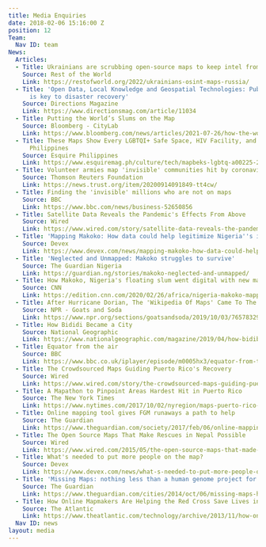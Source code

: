```yaml
---
title: Media Enquiries
date: 2018-02-06 15:16:00 Z
position: 12
Team:
  Nav ID: team
News:
  Articles:
  - Title: Ukrainians are scrubbing open-source maps to keep intel from Russia’s army
    Source: Rest of the World
    Link: https://restofworld.org/2022/ukrainians-osint-maps-russia/
  - Title: 'Open Data, Local Knowledge and Geospatial Technologies: Public Participation
      is key to disaster recovery'
    Source: Directions Magazine
    Link: https://www.directionsmag.com/article/11034
  - Title: Putting the World’s Slums on the Map
    Source: Bloomberg - CityLab
    Link: https://www.bloomberg.com/news/articles/2021-07-26/how-the-world-s-slums-can-get-back-on-the-map
  - Title: These Maps Show Every LGBTQI+ Safe Space, HIV Facility, and Story in the
      Philippines
    Source: Esquire Philippines
    Link: https://www.esquiremag.ph/culture/tech/mapbeks-lgbtq-a00225-20210720?ref=feed_1&fbclid=IwAR1-or3qcPHigqDHvPsDdCiUFmjFA9TqCcMeC6dlhePU9ceebq_DgKBp9SY
  - Title: Volunteer armies map 'invisible' communities hit by coronavirus
    Source: Thomson Reuters Foundation
    Link: https://news.trust.org/item/20200914091849-tt4cw/
  - Title: Finding the 'invisible' millions who are not on maps
    Source: BBC
    Link: https://www.bbc.com/news/business-52650856
  - Title: Satellite Data Reveals the Pandemic's Effects From Above
    Source: Wired
    Link: https://www.wired.com/story/satellite-data-reveals-the-pandemics-effects-from-above/
  - Title: 'Mapping Makoko: How data could help legitimize Nigeria''s informal settlements'
    Source: Devex
    Link: https://www.devex.com/news/mapping-makoko-how-data-could-help-legitimize-nigeria-s-informal-settlements-96793
  - Title: 'Neglected and Unmapped: Makoko struggles to survive'
    Source: The Guardian Nigeria
    Link: https://guardian.ng/stories/makoko-neglected-and-unmapped/
  - Title: How Makoko, Nigeria's floating slum went digital with new mapping project
    Source: CNN
    Link: https://edition.cnn.com/2020/02/26/africa/nigeria-makoko-mapping-intl/index.html
  - Title: After Hurricane Dorian, The 'Wikipedia Of Maps' Came To The Rescue
    Source: NPR - Goats and Soda
    Link: https://www.npr.org/sections/goatsandsoda/2019/10/03/765783296/after-hurricane-dorian-the-wikipedia-of-maps-came-to-the-rescue?utm_campaign=npr&utm_medium=social&utm_term=nprnews&utm_source=twitter.com
  - Title: How Bididi Became a City
    Source: National Geographic
    Link: https://www.nationalgeographic.com/magazine/2019/04/how-bidibidi-uganda-refugee-camp-became-city/
  - Title: Equator from the air
    Source: BBC
    Link: https://www.bbc.co.uk/iplayer/episode/m0005hx3/equator-from-the-air-series-1-1-africa
  - Title: The Crowdsourced Maps Guiding Puerto Rico's Recovery
    Source: Wired
    Link: https://www.wired.com/story/the-crowdsourced-maps-guiding-puerto-ricos-recovery/
  - Title: A Mapathon to Pinpoint Areas Hardest Hit in Puerto Rico
    Source: The New York Times
    Link: https://www.nytimes.com/2017/10/02/nyregion/maps-puerto-rico-hurricane-maria.html
  - Title: Online mapping tool gives FGM runaways a path to help
    Source: The Guardian
    Link: https://www.theguardian.com/society/2017/feb/06/online-mapping-tool-gives-fgm-runaways-a-path-to-help?CMP=twt_a-world_b-gdnworld
  - Title: The Open Source Maps That Make Rescues in Nepal Possible
    Source: Wired
    Link: https://www.wired.com/2015/05/the-open-source-maps-that-made-rescues-in-nepal-possible/
  - Title: What's needed to put more people on the map?
    Source: Devex
    Link: https://www.devex.com/news/what-s-needed-to-put-more-people-on-the-map-87650
  - Title: 'Missing Maps: nothing less than a human genome project for cities'
    Source: The Guardian
    Link: https://www.theguardian.com/cities/2014/oct/06/missing-maps-human-genome-project-unmapped-cities
  - Title: How Online Mapmakers Are Helping the Red Cross Save Lives in the Philippines
    Source: The Atlantic
    Link: https://www.theatlantic.com/technology/archive/2013/11/how-online-mapmakers-are-helping-the-red-cross-save-lives-in-the-philippines/281366/
  Nav ID: news
layout: media
---
```


